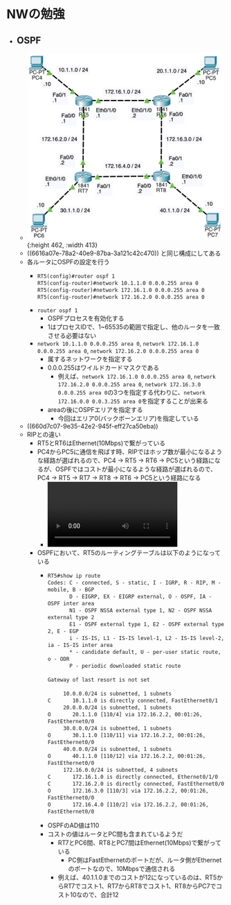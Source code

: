 # NWの勉強
- ## OSPF
	- ![2024_4_12_1.png](../assets/2024_4_12_1_1712880022121_0.png){:height 462, :width 413}
	- ((6616a07e-78a2-40e9-87ba-3a121c42c470)) と同じ構成にしてある
	- 各ルータにOSPFの設定を行う
		- ```
		  RT5(config)#router ospf 1
		  RT5(config-router)#network 10.1.1.0 0.0.0.255 area 0
		  RT5(config-router)#network 172.16.1.0 0.0.0.255 area 0
		  RT5(config-router)#network 172.16.2.0 0.0.0.255 area 0
		  ```
		- `router ospf 1`
			- OSPFプロセスを有効化する
			- 1はプロセスIDで、1~65535の範囲で指定し、他のルータを一致させる必要はない
		- `network 10.1.1.0 0.0.0.255 area 0`, `network 172.16.1.0 0.0.0.255 area 0`, `network 172.16.2.0 0.0.0.255 area 0`
			- 属するネットワークを指定する
			- 0.0.0.255はワイルドカードマスクである
				- 例えば、`network 172.16.1.0 0.0.0.255 area 0`, `network 172.16.2.0 0.0.0.255 area 0`, `network 172.16.3.0 0.0.0.255 area 0`の3つを指定する代わりに、`network 172.16.0.0 0.0.3.255 area 0`を指定することが出来る
			- areaの後にOSPFエリアを指定する
				- 今回はエリア0(バックボーンエリア)を指定している
	- ((660d7c07-9e35-42e2-945f-eff27ca50eba))
	- RIPとの違い
		- RT5とRT6はEthernet(10Mbps)で繋がっている
		- PC4からPC5に通信を飛ばす時、RIPではホップ数が最小になるような経路が選ばれるので、PC4 → RT5 → RT6 → PC5という経路になるが、OSPFではコストが最小になるような経路が選ばれるので、PC4 → RT5 → RT7 → RT8 → RT6 → PC5という経路になる
			- ![2024_4_12_2.mov](../assets/2024_4_12_2_1712928769096_0.mov)
		- OSPFにおいて、RT5のルーティングテーブルは以下のようになっている
			- ```
			  RT5#show ip route
			  Codes: C - connected, S - static, I - IGRP, R - RIP, M - mobile, B - BGP
			         D - EIGRP, EX - EIGRP external, O - OSPF, IA - OSPF inter area
			         N1 - OSPF NSSA external type 1, N2 - OSPF NSSA external type 2
			         E1 - OSPF external type 1, E2 - OSPF external type 2, E - EGP
			         i - IS-IS, L1 - IS-IS level-1, L2 - IS-IS level-2, ia - IS-IS inter area
			         * - candidate default, U - per-user static route, o - ODR
			         P - periodic downloaded static route
			  
			  Gateway of last resort is not set
			  
			       10.0.0.0/24 is subnetted, 1 subnets
			  C       10.1.1.0 is directly connected, FastEthernet0/1
			       20.0.0.0/24 is subnetted, 1 subnets
			  O       20.1.1.0 [110/4] via 172.16.2.2, 00:01:26, FastEthernet0/0
			       30.0.0.0/24 is subnetted, 1 subnets
			  O       30.1.1.0 [110/11] via 172.16.2.2, 00:01:26, FastEthernet0/0
			       40.0.0.0/24 is subnetted, 1 subnets
			  O       40.1.1.0 [110/12] via 172.16.2.2, 00:01:26, FastEthernet0/0
			       172.16.0.0/24 is subnetted, 4 subnets
			  C       172.16.1.0 is directly connected, Ethernet0/1/0
			  C       172.16.2.0 is directly connected, FastEthernet0/0
			  O       172.16.3.0 [110/3] via 172.16.2.2, 00:01:26, FastEthernet0/0
			  O       172.16.4.0 [110/2] via 172.16.2.2, 00:01:26, FastEthernet0/0
			  ```
			- OSPFのAD値は110
			- コストの値はルータとPC間も含まれているようだ
				- RT7とPC6間、RT8とPC7間はEthernet(10Mbps)で繋がっている
					- PC側はFastEthernetのポートだが、ルータ側がEthernetのポートなので、10Mbpsで通信される
				- 例えば、40.1.1.0までのコストが12になっているのは、RT5からRT7でコスト1、RT7からRT8でコスト1、RT8からPC7でコスト10なので、合計12